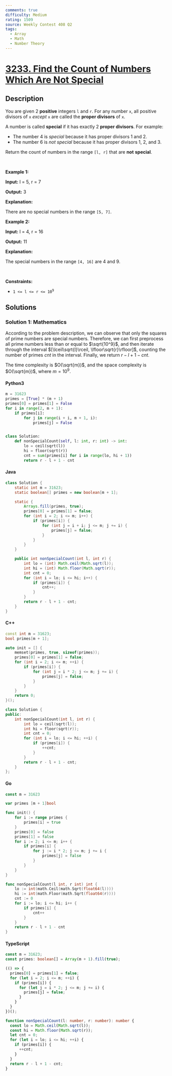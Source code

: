 ```yaml
---
comments: true
difficulty: Medium
rating: 1509
source: Weekly Contest 408 Q2
tags:
  - Array
  - Math
  - Number Theory
---
```


<!-- problem:start -->

# [3233. Find the Count of Numbers Which Are Not Special](https://leetcode.com/problems/find-the-count-of-numbers-which-are-not-special)


## Description

<!-- description:start -->

<p>You are given 2 <strong>positive</strong> integers <code>l</code> and <code>r</code>. For any number <code>x</code>, all positive divisors of <code>x</code> <em>except</em> <code>x</code> are called the <strong>proper divisors</strong> of <code>x</code>.</p>

<p>A number is called <strong>special</strong> if it has exactly 2 <strong>proper divisors</strong>. For example:</p>

<ul>
	<li>The number 4 is <em>special</em> because it has proper divisors 1 and 2.</li>
	<li>The number 6 is <em>not special</em> because it has proper divisors 1, 2, and 3.</li>
</ul>

<p>Return the count of numbers in the range <code>[l, r]</code> that are <strong>not</strong> <strong>special</strong>.</p>

<p>&nbsp;</p>
<p><strong class="example">Example 1:</strong></p>

<div class="example-block">
<p><strong>Input:</strong> <span class="example-io">l = 5, r = 7</span></p>

<p><strong>Output:</strong> <span class="example-io">3</span></p>

<p><strong>Explanation:</strong></p>

<p>There are no special numbers in the range <code>[5, 7]</code>.</p>
</div>

<p><strong class="example">Example 2:</strong></p>

<div class="example-block">
<p><strong>Input:</strong> <span class="example-io">l = 4, r = 16</span></p>

<p><strong>Output:</strong> <span class="example-io">11</span></p>

<p><strong>Explanation:</strong></p>

<p>The special numbers in the range <code>[4, 16]</code> are 4 and 9.</p>
</div>

<p>&nbsp;</p>
<p><strong>Constraints:</strong></p>

<ul>
	<li><code>1 &lt;= l &lt;= r &lt;= 10<sup>9</sup></code></li>
</ul>

<!-- description:end -->

## Solutions

<!-- solution:start -->

### Solution 1: Mathematics

According to the problem description, we can observe that only the squares of prime numbers are special numbers. Therefore, we can first preprocess all prime numbers less than or equal to $\sqrt{10^9}$, and then iterate through the interval $[\lceil\sqrt{l}\rceil, \lfloor\sqrt{r}\rfloor]$, counting the number of primes $\textit{cnt}$ in the interval. Finally, we return $r - l + 1 - \textit{cnt}$.

The time complexity is $O(\sqrt{m})$, and the space complexity is $O(\sqrt{m})$, where $m = 10^9$.

<!-- tabs:start -->

#### Python3

```python
m = 31623
primes = [True] * (m + 1)
primes[0] = primes[1] = False
for i in range(2, m + 1):
    if primes[i]:
        for j in range(i + i, m + 1, i):
            primes[j] = False


class Solution:
    def nonSpecialCount(self, l: int, r: int) -> int:
        lo = ceil(sqrt(l))
        hi = floor(sqrt(r))
        cnt = sum(primes[i] for i in range(lo, hi + 1))
        return r - l + 1 - cnt
```

#### Java

```java
class Solution {
    static int m = 31623;
    static boolean[] primes = new boolean[m + 1];

    static {
        Arrays.fill(primes, true);
        primes[0] = primes[1] = false;
        for (int i = 2; i <= m; i++) {
            if (primes[i]) {
                for (int j = i + i; j <= m; j += i) {
                    primes[j] = false;
                }
            }
        }
    }

    public int nonSpecialCount(int l, int r) {
        int lo = (int) Math.ceil(Math.sqrt(l));
        int hi = (int) Math.floor(Math.sqrt(r));
        int cnt = 0;
        for (int i = lo; i <= hi; i++) {
            if (primes[i]) {
                cnt++;
            }
        }
        return r - l + 1 - cnt;
    }
}
```

#### C++

```cpp
const int m = 31623;
bool primes[m + 1];

auto init = [] {
    memset(primes, true, sizeof(primes));
    primes[0] = primes[1] = false;
    for (int i = 2; i <= m; ++i) {
        if (primes[i]) {
            for (int j = i * 2; j <= m; j += i) {
                primes[j] = false;
            }
        }
    }
    return 0;
}();

class Solution {
public:
    int nonSpecialCount(int l, int r) {
        int lo = ceil(sqrt(l));
        int hi = floor(sqrt(r));
        int cnt = 0;
        for (int i = lo; i <= hi; ++i) {
            if (primes[i]) {
                ++cnt;
            }
        }
        return r - l + 1 - cnt;
    }
};
```

#### Go

```go
const m = 31623

var primes [m + 1]bool

func init() {
	for i := range primes {
		primes[i] = true
	}
	primes[0] = false
	primes[1] = false
	for i := 2; i <= m; i++ {
		if primes[i] {
			for j := i * 2; j <= m; j += i {
				primes[j] = false
			}
		}
	}
}

func nonSpecialCount(l int, r int) int {
	lo := int(math.Ceil(math.Sqrt(float64(l))))
	hi := int(math.Floor(math.Sqrt(float64(r))))
	cnt := 0
	for i := lo; i <= hi; i++ {
		if primes[i] {
			cnt++
		}
	}
	return r - l + 1 - cnt
}
```

#### TypeScript

```ts
const m = 31623;
const primes: boolean[] = Array(m + 1).fill(true);

(() => {
  primes[0] = primes[1] = false;
  for (let i = 2; i <= m; ++i) {
    if (primes[i]) {
      for (let j = i * 2; j <= m; j += i) {
        primes[j] = false;
      }
    }
  }
})();

function nonSpecialCount(l: number, r: number): number {
  const lo = Math.ceil(Math.sqrt(l));
  const hi = Math.floor(Math.sqrt(r));
  let cnt = 0;
  for (let i = lo; i <= hi; ++i) {
    if (primes[i]) {
      ++cnt;
    }
  }
  return r - l + 1 - cnt;
}
```

<!-- tabs:end -->

<!-- solution:end -->

<!-- problem:end -->
